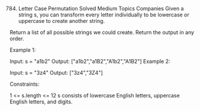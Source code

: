 784. Letter Case Permutation
Solved
Medium
Topics
Companies
Given a string s, you can transform every letter individually to be lowercase or uppercase to create another string.

Return a list of all possible strings we could create. Return the output in any order.

 

Example 1:

Input: s = "a1b2"
Output: ["a1b2","a1B2","A1b2","A1B2"]
Example 2:

Input: s = "3z4"
Output: ["3z4","3Z4"]
 

Constraints:

1 <= s.length <= 12
s consists of lowercase English letters, uppercase English letters, and digits.
